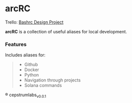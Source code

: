 # <div class="monospace">arcRC </div>
<div class="monospace">
<link rel="stylesheet" href="styles.css">

Trello: [Bashrc Design Project](https://trello.com/c/qC57Uphv/1-bashrc-project)

**arcRC**  is a collection of useful aliases for local development. 


### Features 

Includes aliases for: 
<div class="monospace">

> - Github
> - Docker
> - Python
> - Navigation through projects
> - Solana commands

</div>

®<span class='andale'> cepstrumlabs<sub>v0.0.1</sub> </span>
</div>
